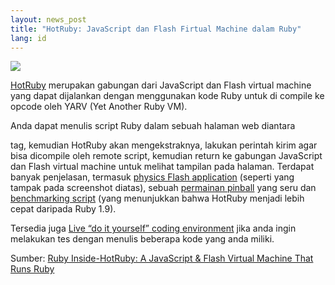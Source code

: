 ```yaml
---
layout: news_post
title: "HotRuby: JavaScript dan Flash Firtual Machine dalam Ruby"
lang: id
---
```


![](http://farm4.static.flickr.com/3143/2365756846_de8c743a45_o.jpg)

[HotRuby][1] merupakan gabungan dari JavaScript dan Flash virtual
machine yang dapat dijalankan dengan menggunakan kode Ruby untuk di
compile ke opcode oleh YARV (Yet Another Ruby VM).

Anda dapat menulis script Ruby dalam sebuah halaman web diantara <script
type="”text/ruby”"> .. </script>

 tag, kemudian HotRuby akan mengekstraknya, lakukan perintah kirim agar
bisa dicompile oleh remote script, kemudian return ke gabungan
JavaScript dan Flash virtual machine untuk melihat tampilan pada
halaman. Terdapat banyak penjelasan, termasuk [physics Flash
application][2] (seperti yang tampak pada screenshot diatas), sebuah
[permainan pinball][3] yang seru dan [benchmarking script][4] (yang
menunjukkan bahwa HotRuby menjadi lebih cepat daripada Ruby 1.9).

Tersedia juga [Live “do it yourself” coding environment][5] jika anda
ingin melakukan tes dengan menulis beberapa kode yang anda miliki.

Sumber: [Ruby Inside-HotRuby: A JavaScript &amp; Flash Virtual Machine
That Runs Ruby][6]



[1]: http://hotruby.accelart.jp/ 
[2]: http://hotruby.accelart.jp/test-web/Box2DFlashAS3.html 
[3]: http://hotruby.accelart.jp/test-web/pinball.html 
[4]: http://hotruby.accelart.jp/test-web/bm_loop_times.html 
[5]: http://hotruby.accelart.jp/test-web/diy.html 
[6]: http://www.rubyinside.com/hotruby-a-javascript-flash-virtual-machine-that-runs-ruby-821.html 
